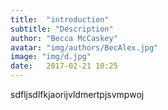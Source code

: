 ```yaml
---
title:  "introduction"
subtitle: "Description"
author: "Becca McCaskey"
avatar: "img/authors/BecAlex.jpg"
image: "img/d.jpg"
date:   2017-02-21 10:25
---
```



sdfljsdlfkjaorijvldmertpjsvmpwoj
